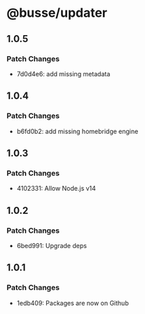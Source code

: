 # @busse/updater

## 1.0.5

### Patch Changes

- 7d0d4e6: add missing metadata

## 1.0.4

### Patch Changes

- b6fd0b2: add missing homebridge engine

## 1.0.3

### Patch Changes

- 4102331: Allow Node.js v14

## 1.0.2

### Patch Changes

- 6bed991: Upgrade deps

## 1.0.1

### Patch Changes

- 1edb409: Packages are now on Github
